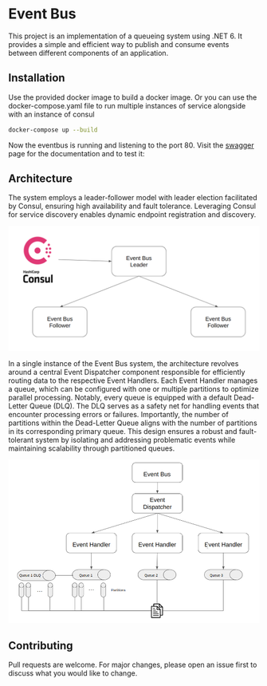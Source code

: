 # Event Bus

This project is an implementation of a queueing system using .NET 6. It provides a simple and efficient way to publish and consume events between different components of an application.

## Installation

Use the provided docker image to build a docker image.
Or you can use the docker-compose.yaml file to run multiple instances of service alongside with an instance of consul

```bash
docker-compose up --build
```

Now the eventbus is running and listening to the port 80. Visit the [swagger](http://localhost/swagger/index.html) page for the documentation and to test it: 

## Architecture

The system employs a leader-follower model with leader election facilitated by Consul, ensuring high availability and fault tolerance. Leveraging Consul for service discovery enables dynamic endpoint registration and discovery.

![Architecture](service-architecture.png)

In a single instance of the Event Bus system, the architecture revolves around a central Event Dispatcher component responsible for efficiently routing data to the respective Event Handlers. Each Event Handler manages a queue, which can be configured with one or multiple partitions to optimize parallel processing. Notably, every queue is equipped with a default Dead-Letter Queue (DLQ). The DLQ serves as a safety net for handling events that encounter processing errors or failures. Importantly, the number of partitions within the Dead-Letter Queue aligns with the number of partitions in its corresponding primary queue. This design ensures a robust and fault-tolerant system by isolating and addressing problematic events while maintaining scalability through partitioned queues.

![Queue Architecture](queue-architecture.png)

## Contributing

Pull requests are welcome. For major changes, please open an issue first
to discuss what you would like to change.
